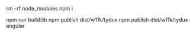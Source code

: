 

rm -rf node_modules
npm i

npm run build:lib
npm publish dist/w11k/tydux
npm publish dist/w11k/tydux-angular
